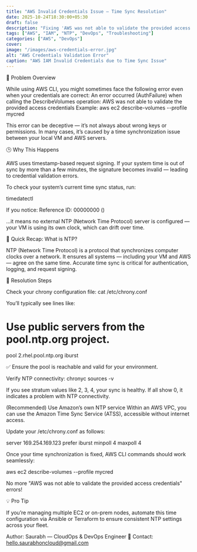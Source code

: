 ```yaml
---
title: "AWS Invalid Credentials Issue — Time Sync Resolution"
date: 2025-10-24T18:30:00+05:30
draft: false
description: "Fixing 'AWS was not able to validate the provided access credentials' error by resolving time synchronization issues between your VM and AWS."
tags: ["AWS", "IAM", "NTP", "DevOps", "Troubleshooting"]
categories: ["AWS", "DevOps"]
cover:
image: "/images/aws-credentials-error.jpg"
alt: "AWS Credentials Validation Error"
caption: "AWS IAM Invalid Credentials due to Time Sync Issue"
---
```

🧩 Problem Overview

While using AWS CLI, you might sometimes face the following error even when your credentials are correct:
An error occurred (AuthFailure) when calling the DescribeVolumes operation: 
AWS was not able to validate the provided access credentials
Example:
aws ec2 describe-volumes --profile mycred

This error can be deceptive — it’s not always about wrong keys or permissions.
In many cases, it’s caused by a time synchronization issue between your local VM and AWS servers.

🕒 Why This Happens

AWS uses timestamp-based request signing.
If your system time is out of sync by more than a few minutes, the signature becomes invalid — leading to credential validation errors.

To check your system’s current time sync status, run:

timedatectl

If you notice:
Reference ID: 00000000 ()

…it means no external NTP (Network Time Protocol) server is configured — your VM is using its own clock, which can drift over time.

🧠 Quick Recap: What is NTP?

NTP (Network Time Protocol) is a protocol that synchronizes computer clocks over a network.
It ensures all systems — including your VM and AWS — agree on the same time.
Accurate time sync is critical for authentication, logging, and request signing.

🧰 Resolution Steps

Check your chrony configuration file:
cat /etc/chrony.conf

You’ll typically see lines like:
# Use public servers from the pool.ntp.org project.
pool 2.rhel.pool.ntp.org iburst

✅ Ensure the pool is reachable and valid for your environment.

Verify NTP connectivity:
chronyc sources -v

If you see stratum values like 2, 3, 4, your sync is healthy.
If all show 0, it indicates a problem with NTP connectivity.

(Recommended) Use Amazon’s own NTP service
Within an AWS VPC, you can use the Amazon Time Sync Service (ATSS), accessible without internet access.

Update your /etc/chrony.conf as follows:

server 169.254.169.123 prefer iburst minpoll 4 maxpoll 4

Once your time synchronization is fixed, AWS CLI commands should work seamlessly:

aws ec2 describe-volumes --profile mycred


No more "AWS was not able to validate the provided access credentials" errors!

💡 Pro Tip

If you’re managing multiple EC2 or on-prem nodes, automate this time configuration via Ansible or Terraform to ensure consistent NTP settings across your fleet.

Author: Saurabh — CloudOps & DevOps Engineer
📧 Contact: hello.saurabhoncloud@gmail.com
